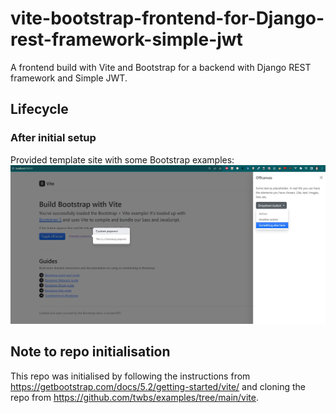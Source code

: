 # vite-bootstrap-frontend-for-Django-rest-framework-simple-jwt
A frontend build with Vite and Bootstrap for a backend with Django REST framework and Simple JWT.

## Lifecycle

### After initial setup

Provided template site with some Bootstrap examples:
![Provided template site with some Bootstrap examples.](README-image.jpg)

## Note to repo initialisation

This repo was initialised by following the instructions from <https://getbootstrap.com/docs/5.2/getting-started/vite/> and cloning the repo from <https://github.com/twbs/examples/tree/main/vite>.
